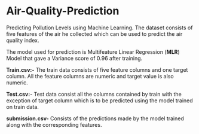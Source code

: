 # Air-Quality-Prediction

Predicting Pollution Levels using Machine Learning.
The dataset consists of five features of the air he collected which can be used to predict the air quality index.

The model used for prediction is Multifeature Linear Regression (**MLR**) Model that gave a Variance score of 0.96 after training.

**Train.csv:-** The train data consists of five feature columns and one target column. All the feature
columns are numeric and target value is also numeric.

**Test.csv:**- Test data consist all the columns contained by train with the exception of target column
which is to be predicted using the model trained on train data.

**submission.csv-** Consists of the predictions made by the model  trained along with the corresponding features.

